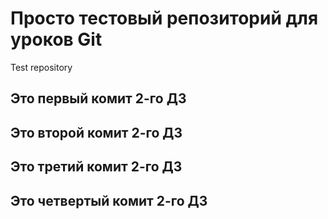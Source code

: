 # Просто тестовый репозиторий для уроков Git
Test repository

## Это первый комит 2-го ДЗ

## Это второй комит 2-го ДЗ

## Это третий комит 2-го ДЗ

## Это четвертый комит 2-го ДЗ